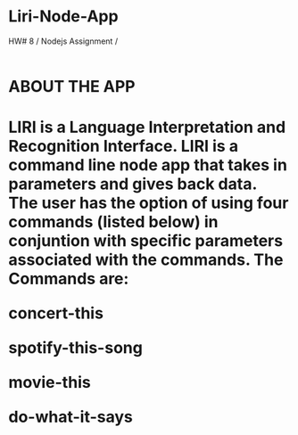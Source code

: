 # Liri-Node-App
HW# 8 / Nodejs Assignment /  
<br>
<h1>ABOUT THE APP<h1>
LIRI is a Language Interpretation and Recognition Interface. LIRI is a command line node app that takes in parameters and gives back data. The user has the option of using four commands (listed below) in conjuntion with specific parameters associated with the commands. The Commands are:

concert-this

spotify-this-song

movie-this

do-what-it-says
